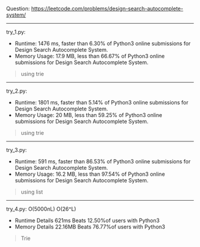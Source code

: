 Question: https://leetcode.com/problems/design-search-autocomplete-system/

---

try_1.py:
* Runtime: 1476 ms, faster than 6.30% of Python3 online submissions for Design Search Autocomplete System.
* Memory Usage: 17.9 MB, less than 66.67% of Python3 online submissions for Design Search Autocomplete System.

> using trie

---

try_2.py:

* Runtime: 1801 ms, faster than 5.14% of Python3 online submissions for Design Search Autocomplete System.
* Memory Usage: 20 MB, less than 59.25% of Python3 online submissions for Design Search Autocomplete System.

> using trie

---

try_3.py:

* Runtime: 591 ms, faster than 86.53% of Python3 online submissions for Design Search Autocomplete System.
* Memory Usage: 16.2 MB, less than 97.54% of Python3 online submissions for Design Search Autocomplete System.

> using list

---

try_4.py: O(5000*n*L) O(26^L)

* Runtime Details 621ms Beats 12.50%of users with Python3
* Memory Details 22.16MB Beats 76.77%of users with Python3

> Trie
